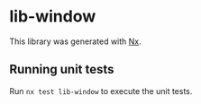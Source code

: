 # lib-window

This library was generated with [Nx](https://nx.dev).

## Running unit tests

Run `nx test lib-window` to execute the unit tests.
